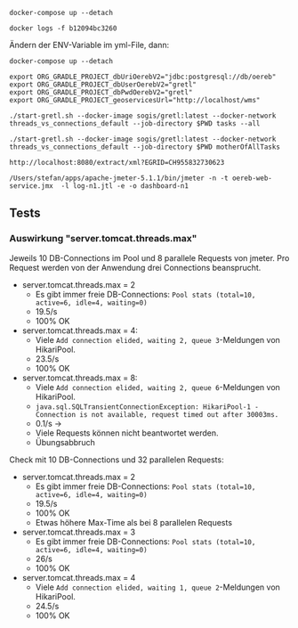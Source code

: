 ```
docker-compose up --detach
```

```
docker logs -f b12094bc3260
```

Ändern der ENV-Variable im yml-File, dann:

```
docker-compose up --detach
```

```
export ORG_GRADLE_PROJECT_dbUriOerebV2="jdbc:postgresql://db/oereb"
export ORG_GRADLE_PROJECT_dbUserOerebV2="gretl"
export ORG_GRADLE_PROJECT_dbPwdOerebV2="gretl"
export ORG_GRADLE_PROJECT_geoservicesUrl="http://localhost/wms"
```

```
./start-gretl.sh --docker-image sogis/gretl:latest --docker-network threads_vs_connections_default --job-directory $PWD tasks --all
```

```
./start-gretl.sh --docker-image sogis/gretl:latest --docker-network threads_vs_connections_default --job-directory $PWD motherOfAllTasks
```


```
http://localhost:8080/extract/xml?EGRID=CH955832730623
```

```
/Users/stefan/apps/apache-jmeter-5.1.1/bin/jmeter -n -t oereb-web-service.jmx  -l log-n1.jtl -e -o dashboard-n1
```



## Tests

### Auswirkung "server.tomcat.threads.max"

Jeweils 10 DB-Connections im Pool und 8 parallele Requests von jmeter. Pro Request werden von der Anwendung drei Connections beansprucht.

- server.tomcat.threads.max = 2
  * Es gibt immer freie DB-Connections: `Pool stats (total=10, active=6, idle=4, waiting=0)`
  * 19.5/s
  * 100% OK
- server.tomcat.threads.max = 4: 
  * Viele `Add connection elided, waiting 2, queue 3`-Meldungen von HikariPool.
  * 23.5/s
  * 100% OK
- server.tomcat.threads.max = 8:
  * Viele `Add connection elided, waiting 2, queue 6`-Meldungen von HikariPool. 
  * `java.sql.SQLTransientConnectionException: HikariPool-1 - Connection is not available, request timed out after 30003ms.`
  * 0.1/s -> 
  * Viele Requests können nicht beantwortet werden.
  * Übungsabbruch

Check mit 10 DB-Connections und 32 parallelen Requests:
- server.tomcat.threads.max = 2
  * Es gibt immer freie DB-Connections: `Pool stats (total=10, active=6, idle=4, waiting=0)`
  * 19.5/s
  * 100% OK
  * Etwas höhere Max-Time als bei 8 parallelen Requests
- server.tomcat.threads.max = 3
  * Es gibt immer freie DB-Connections: `Pool stats (total=10, active=6, idle=4, waiting=0)`
  * 26/s
  * 100% OK
- server.tomcat.threads.max = 4
  * Viele `Add connection elided, waiting 1, queue 2`-Meldungen von HikariPool.
  * 24.5/s
  * 100% OK






